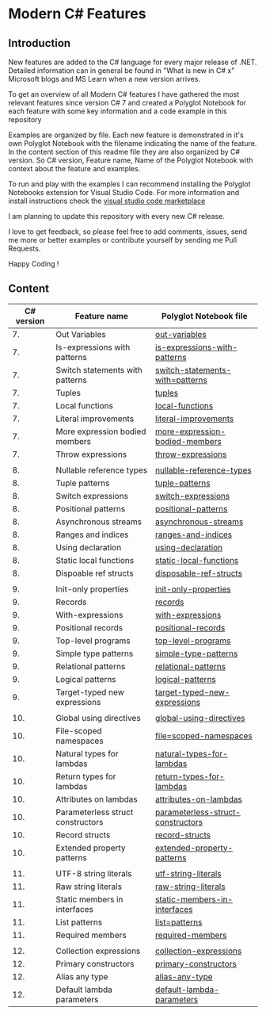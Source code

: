 
# Modern C# Features

## Introduction

New features are added to the C# language for every major release of .NET. Detailed information can in general be found in "What is new in C# x" Microsoft blogs and MS Learn when a new version arrives. 

To get an overview of all Modern C# features I have gathered the most relevant features since version C# 7 and created a Polyglot Notebook for each feature with some key information and a code example in this repository    

Examples are organized by file. Each new feature is demonstrated in it's own Polyglot Notebook with the filename indicating the name of the feature. In the content section of this readme file they are also organized by C# version. So C# version, Feature name, Name of the Polyglot Notebook with context about the feature and examples.

To run and play with the examples I can recommend installing the Polyglot Notebooks extension for Visual Studio Code. For more information and install instructions check the [visual studio code marketplace](https://marketplace.visualstudio.com/items?itemName=ms-dotnettools.dotnet-interactive-vscode)

I am planning to update this repository with every new C# release. 

I love to get feedback, so please feel free to add comments, issues, send me more or better examples or contribute yourself by sending me Pull Requests.

Happy Coding !

## Content

| C# version | Feature name                      | Polyglot Notebook file                                                         |
| ---------- | --------------------------------- | --------------------------------------------------------------------------     |
|          7.| Out Variables                     | [out-variables](./src/7/out-variables.ipynb)                                         | 
|          7.| Is-expressions with patterns      | [is-expressions-with-patterns](./src/7/is-expressions-with-patterns.ipynb)           |
|          7.| Switch statements with patterns   | [switch-statements-with=patterns](./src//7/switch-statements-with-patterns.ipynb)     | 
|          7.| Tuples                            | [tuples](./src/7/tuples.ipynb)                                                       | 
|          7.| Local functions                   | [local-functions](./src/7/local-functions.ipynb)                                     |
|          7.| Literal improvements              | [literal-improvements](./src/7/literal-improvements.ipynb)                           |
|          7.| More expression bodied members    | [more-expression-bodied-members](./src/7/more-expression-bodied-members.ipynb)       |
|          7.| Throw expressions                 | [throw-expressions](./src/7/throw-expressions.ipynb)                                 | 
|            |                                   |                                                                                |
|          8.| Nullable reference types          | [nullable-reference-types](./src/8/nullable-reference-types.ipynb)                   |
|          8.| Tuple patterns                    | [tuple-patterns](./src/8/tuple-patterns.ipynb)                                       |  
|          8.| Switch expressions                | [switch-expressions](./src/8/switch-expressions.ipynb)                               |
|          8.| Positional patterns               | [positional-patterns](./src/8/positional-patterns.ipynb)                             | 
|          8.| Asynchronous streams              | [asynchronous-streams](./src/8/asynchronous-streams.ipynb)                           |
|          8.| Ranges and indices                | [ranges-and-indices](./src/8/ranges-and-indices.ipynb)                               |
|          8.| Using declaration                 | [using-declaration](./src/8/using-declaration.ipynb)                                 |
|          8.| Static local functions            | [static-local-functions](./src/8/static-local-functions.ipynb)                       | 
|          8.| Dispoable ref structs             | [disposable-ref-structs](./src/8/disposable-ref-structs.ipynb)                       |
|            |                                   |                                                                                | 
|          9.| Init-only properties              | [init-only-properties](./src/9/init-only-properties.ipynb)                           |
|          9.| Records                           | [records](./src/9/records.ipynb)                                                     | 
|          9.| With-expressions                  | [with-expressions](./src/9/with-expressions.ipynb)                                   |
|          9.| Positional records                | [positional-records](./src/9/positional-records.ipynb)                               | 
|          9.| Top-level programs                | [top-level-programs](./src/9/top-level-programs.ipynb)                               |
|          9.| Simple type patterns              | [simple-type-patterns](./src/9/simple-type-patterns.ipynb)                           |
|          9.| Relational patterns               | [relational-patterns](./src/9/relational-patterns.ipynb)                             |
|          9.| Logical patterns                  | [logical-patterns](./src/9/logical-patterns.ipynb)                                   |
|          9.| Target-typed new expressions      | [target-typed-new-expressions](./src/9/target-typed-new-expressions.ipynb)           |
|            |                                   |                                                                                |
|         10.| Global using directives           | [global-using-directives](./src/10/global-using-directives.ipynb)                     |
|         10.| File-scoped namespaces            | [file=scoped-namespaces](./src/10/file-scoped-namespaces.ipynb)                       |
|         10.| Natural types for lambdas         | [natural-types-for-lambdas](./src/10/natural-types-for-lambdas.ipynb)                 |
|         10.| Return types for lambdas          | [return-types-for-lambdas](./src/10/return-types-for-lambdas.ipynb)                   | 
|         10.| Attributes on lambdas             | [attributes-on-lambdas](./src/10/attributes-on-lambdas.ipynb)                         |
|         10.| Parameterless struct constructors | [parameterless-struct-constructors](./src/10/parameterless-struct-constructors.ipynb) |
|         10.| Record structs                    | [record-structs](./src/10/record-structs.ipynb)                                       |
|         10.| Extended property patterns        | [extended-property-patterns](./src/10/extended-property-patterns.ipynb)               |
|            |                                   |                                                                                |
|         11.| UTF-8 string literals             | [utf-string-literals](./src/11/utf-8-string-literals.ipynb)                           | 
|         11.| Raw string literals               | [raw-string-literals](./src/11/raw-string-literals.ipynb)                             |
|         11.| Static members in interfaces      | [static-members-in-interfaces](./src/11/static-members-in-interfaces.ipynb)           |
|         11.| List patterns                     | [list=patterns](./src/11/list-patterns.ipynb)                                         |
|         11.| Required members                  | [required-members](./src/11/required-members.ipynb)                                   |
|            |                                   |                                                                                |
|         12.| Collection expressions            | [collection-expressions](./collection-expressions.ipynb)                       |
|         12.| Primary constructors              | [primary-constructors](./primary-constructors.ipynb)                           | 
|         12.| Alias any type                    | [alias-any-type](./alias-any-type.ipynb)                       |
|         12.| Default lambda parameters         | [default-lambda-parameters](./default-lambda-parameters.ipynb)          |